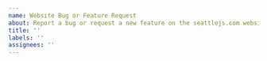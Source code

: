 ```yaml
---
name: Website Bug or Feature Request
about: Report a bug or request a new feature on the seattlejs.com website
title: ''
labels: ''
assignees: ''
---
```


